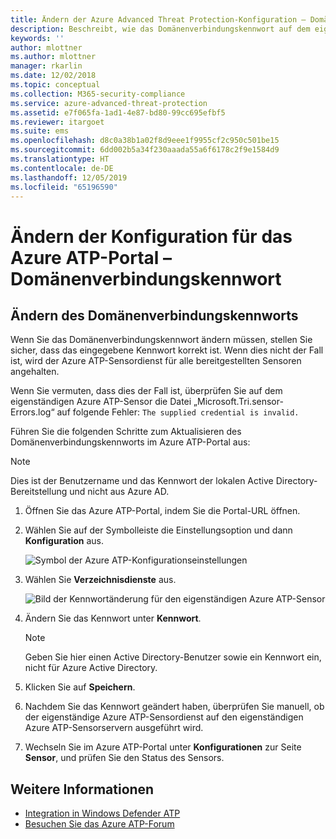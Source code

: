 ```yaml
---
title: Ändern der Azure Advanced Threat Protection-Konfiguration – Domänenverbindungskennwort | Microsoft-Dokumentation
description: Beschreibt, wie das Domänenverbindungskennwort auf dem eigenständigen Azure ATP-Sensor geändert wird.
keywords: ''
author: mlottner
ms.author: mlottner
manager: rkarlin
ms.date: 12/02/2018
ms.topic: conceptual
ms.collection: M365-security-compliance
ms.service: azure-advanced-threat-protection
ms.assetid: e7f065fa-1ad1-4e87-bd80-99cc695efbf5
ms.reviewer: itargoet
ms.suite: ems
ms.openlocfilehash: d8c0a38b1a02f8d9eee1f9955cf2c950c501be15
ms.sourcegitcommit: 6dd002b5a34f230aaada55a6f6178c2f9e1584d9
ms.translationtype: HT
ms.contentlocale: de-DE
ms.lasthandoff: 12/05/2019
ms.locfileid: "65196590"
---
```

# <a name="change-azure-atp-portal-configuration---domain-connectivity-password"></a>Ändern der Konfiguration für das Azure ATP-Portal – Domänenverbindungskennwort



## <a name="change-the-domain-connectivity-password"></a>Ändern des Domänenverbindungskennworts
Wenn Sie das Domänenverbindungskennwort ändern müssen, stellen Sie sicher, dass das eingegebene Kennwort korrekt ist. Wenn dies nicht der Fall ist, wird der Azure ATP-Sensordienst für alle bereitgestellten Sensoren angehalten.

Wenn Sie vermuten, dass dies der Fall ist, überprüfen Sie auf dem eigenständigen Azure ATP-Sensor die Datei „Microsoft.Tri.sensor-Errors.log“ auf folgende Fehler: `The supplied credential is invalid.`

Führen Sie die folgenden Schritte zum Aktualisieren des Domänenverbindungskennworts im Azure ATP-Portal aus:

> [!NOTE]
> Dies ist der Benutzername und das Kennwort der lokalen Active Directory-Bereitstellung und nicht aus Azure AD.

1. Öffnen Sie das Azure ATP-Portal, indem Sie die Portal-URL öffnen.

2. Wählen Sie auf der Symbolleiste die Einstellungsoption und dann **Konfiguration** aus.

   ![Symbol der Azure ATP-Konfigurationseinstellungen](media/atp-config-menu.png)

3. Wählen Sie **Verzeichnisdienste** aus.

   ![Bild der Kennwortänderung für den eigenständigen Azure ATP-Sensor](media/directory-services.png)

4. Ändern Sie das Kennwort unter **Kennwort**.

   > [!NOTE]
   > Geben Sie hier einen Active Directory-Benutzer sowie ein Kennwort ein, nicht für Azure Active Directory.

5. Klicken Sie auf **Speichern**.

6. Nachdem Sie das Kennwort geändert haben, überprüfen Sie manuell, ob der eigenständige Azure ATP-Sensordienst auf den eigenständigen Azure ATP-Sensorservern ausgeführt wird.

7. Wechseln Sie im Azure ATP-Portal unter **Konfigurationen** zur Seite **Sensor**, und prüfen Sie den Status des Sensors.

## <a name="see-also"></a>Weitere Informationen

- [Integration in Windows Defender ATP](integrate-wd-atp.md)
- [Besuchen Sie das Azure ATP-Forum](https://aka.ms/azureatpcommunity)
